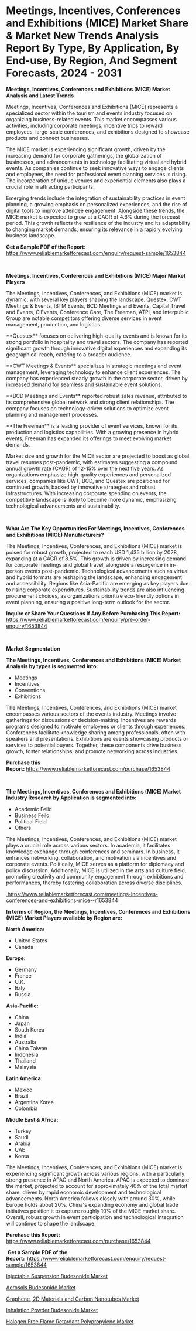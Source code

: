 <p><h1>Meetings, Incentives, Conferences and Exhibitions (MICE) Market Share & Market New Trends Analysis Report By Type, By Application, By End-use, By Region, And Segment Forecasts, 2024 - 2031</h1></p><p><strong>Meetings, Incentives, Conferences and Exhibitions (MICE) Market Analysis and Latest Trends</strong></p>
<p><p>Meetings, Incentives, Conferences and Exhibitions (MICE) represents a specialized sector within the tourism and events industry focused on organizing business-related events. This market encompasses various activities, including corporate meetings, incentive trips to reward employees, large-scale conferences, and exhibitions designed to showcase products and connect businesses.</p><p>The MICE market is experiencing significant growth, driven by the increasing demand for corporate gatherings, the globalization of businesses, and advancements in technology facilitating virtual and hybrid events. As companies continue to seek innovative ways to engage clients and employees, the need for professional event planning services is rising. The incorporation of unique venues and experiential elements also plays a crucial role in attracting participants.</p><p>Emerging trends include the integration of sustainability practices in event planning, a growing emphasis on personalized experiences, and the rise of digital tools to improve attendee engagement. Alongside these trends, the MICE market is expected to grow at a CAGR of 4.6% during the forecast period. This growth reflects the resilience of the industry and its adaptability to changing market demands, ensuring its relevance in a rapidly evolving business landscape.</p></p>
<p><strong>Get a Sample PDF of the Report:&nbsp;</strong> <a href="https://www.reliablemarketforecast.com/enquiry/request-sample/1653844?utm_campaign=1117&utm_medium=2&utm_source=Github&utm_content=ia&utm_term=08122024&utm_id=meetings-incentives-conferences-and-exhibitions-mice">https://www.reliablemarketforecast.com/enquiry/request-sample/1653844</a></p>
<p>&nbsp;</p>
<p><strong>Meetings, Incentives, Conferences and Exhibitions (MICE) Major Market Players</strong></p>
<p><p>The Meetings, Incentives, Conferences, and Exhibitions (MICE) market is dynamic, with several key players shaping the landscape. Questex, CWT Meetings & Events, IBTM Events, BCD Meetings and Events, Capital Travel and Events, CiEvents, Conference Care, The Freeman, ATPI, and Interpublic Group are notable competitors offering diverse services in event management, production, and logistics.</p><p>**Questex** focuses on delivering high-quality events and is known for its strong portfolio in hospitality and travel sectors. The company has reported significant growth through innovative digital experiences and expanding its geographical reach, catering to a broader audience.</p><p>**CWT Meetings & Events** specializes in strategic meetings and event management, leveraging technology to enhance client experiences. The company has experienced steady growth in the corporate sector, driven by increased demand for seamless and sustainable event solutions. </p><p>**BCD Meetings and Events** reported robust sales revenue, attributed to its comprehensive global network and strong client relationships. The company focuses on technology-driven solutions to optimize event planning and management processes.</p><p>**The Freeman** is a leading provider of event services, known for its production and logistics capabilities. With a growing presence in hybrid events, Freeman has expanded its offerings to meet evolving market demands. </p><p>Market size and growth for the MICE sector are projected to boost as global travel resumes post-pandemic, with estimates suggesting a compound annual growth rate (CAGR) of 12-15% over the next five years. As organizations emphasize high-quality experiences and personalized services, companies like CWT, BCD, and Questex are positioned for continued growth, backed by innovative strategies and robust infrastructures. With increasing corporate spending on events, the competitive landscape is likely to become more dynamic, emphasizing technological advancements and sustainability.</p></p>
<p>&nbsp;</p>
<p><strong>What Are The Key Opportunities For Meetings, Incentives, Conferences and Exhibitions (MICE) Manufacturers?</strong></p>
<p><p>The Meetings, Incentives, Conferences, and Exhibitions (MICE) market is poised for robust growth, projected to reach USD 1,435 billion by 2028, expanding at a CAGR of 8.5%. This growth is driven by increasing demand for corporate meetings and global travel, alongside a resurgence in in-person events post-pandemic. Technological advancements such as virtual and hybrid formats are reshaping the landscape, enhancing engagement and accessibility. Regions like Asia-Pacific are emerging as key players due to rising corporate expenditures. Sustainability trends are also influencing procurement choices, as organizations prioritize eco-friendly options in event planning, ensuring a positive long-term outlook for the sector.</p></p>
<p><strong>Inquire or Share Your Questions If Any Before Purchasing This Report:</strong> <a href="https://www.reliablemarketforecast.com/enquiry/pre-order-enquiry/1653844?utm_campaign=1117&utm_medium=2&utm_source=Github&utm_content=ia&utm_term=08122024&utm_id=meetings-incentives-conferences-and-exhibitions-mice">https://www.reliablemarketforecast.com/enquiry/pre-order-enquiry/1653844</a></p>
<p>&nbsp;</p>
<p><strong>Market Segmentation</strong></p>
<p><strong>The Meetings, Incentives, Conferences and Exhibitions (MICE) Market Analysis by types is segmented into:</strong></p>
<p><ul><li>Meetings</li><li>Incentives</li><li>Conventions</li><li>Exhibitions</li></ul></p>
<p><p>The Meetings, Incentives, Conferences, and Exhibitions (MICE) market encompasses various sectors of the events industry. Meetings involve gatherings for discussions or decision-making. Incentives are rewards programs designed to motivate employees or clients through experiences. Conferences facilitate knowledge sharing among professionals, often with speakers and presentations. Exhibitions are events showcasing products or services to potential buyers. Together, these components drive business growth, foster relationships, and promote networking across industries.</p></p>
<p><strong>Purchase this Report:&nbsp;</strong><a href="https://www.reliablemarketforecast.com/purchase/1653844?utm_campaign=1117&utm_medium=2&utm_source=Github&utm_content=ia&utm_term=08122024&utm_id=meetings-incentives-conferences-and-exhibitions-mice">https://www.reliablemarketforecast.com/purchase/1653844</a></p>
<p>&nbsp;</p>
<p><strong>The Meetings, Incentives, Conferences and Exhibitions (MICE) Market Industry Research by Application is segmented into:</strong></p>
<p><ul><li>Academic Feild</li><li>Business Feild</li><li>Political Field</li><li>Others</li></ul></p>
<p><p>The Meetings, Incentives, Conferences, and Exhibitions (MICE) market plays a crucial role across various sectors. In academia, it facilitates knowledge exchange through conferences and seminars. In business, it enhances networking, collaboration, and motivation via incentives and corporate events. Politically, MICE serves as a platform for diplomacy and policy discussion. Additionally, MICE is utilized in the arts and culture field, promoting creativity and community engagement through exhibitions and performances, thereby fostering collaboration across diverse disciplines.</p></p>
<p><a href="https://www.reliablemarketforecast.com/meetings-incentives-conferences-and-exhibitions-mice--r1653844?utm_campaign=1117&utm_medium=2&utm_source=Github&utm_content=ia&utm_term=08122024&utm_id=meetings-incentives-conferences-and-exhibitions-mice">&nbsp;https://www.reliablemarketforecast.com/meetings-incentives-conferences-and-exhibitions-mice--r1653844</a></p>
<p><strong>In terms of Region, the Meetings, Incentives, Conferences and Exhibitions (MICE) Market Players available by Region are:</strong></p>
<p>
    <p> <strong> North America: </strong>
        <ul>
            <li>United States</li>
            <li>Canada</li>
        </ul>
        </p> 
    <p> <strong> Europe: </strong>
        <ul>
            <li>Germany</li>
            <li>France</li>
            <li>U.K.</li>
            <li>Italy</li>
            <li>Russia</li>
        </ul>
        </p> 
    <p> <strong> Asia-Pacific: </strong>
        <ul>
            <li>China</li>
            <li>Japan</li>
            <li>South Korea</li>
            <li>India</li>
            <li>Australia</li>
            <li>China Taiwan</li>
            <li>Indonesia</li>
            <li>Thailand</li>
            <li>Malaysia</li>
        </ul>
        </p> 
    <p> <strong> Latin America: </strong>
        <ul>
            <li>Mexico</li>
            <li>Brazil</li>
            <li>Argentina Korea</li>
            <li>Colombia</li>
        </ul>
        </p> 
    <p> <strong> Middle East & Africa: </strong>
        <ul>
            <li>Turkey</li>
            <li>Saudi</li>
            <li>Arabia</li>
            <li>UAE</li>
            <li>Korea</li>
        </ul>
    </p>
    </p>
<p><p>The Meetings, Incentives, Conferences, and Exhibitions (MICE) market is experiencing significant growth across various regions, with a particularly strong presence in APAC and North America. APAC is expected to dominate the market, projected to account for approximately 40% of the total market share, driven by rapid economic development and technological advancements. North America follows closely with around 30%, while Europe holds about 20%. China's expanding economy and global trade initiatives position it to capture roughly 10% of the MICE market share. Overall, robust growth in event participation and technological integration will continue to shape the landscape.</p></p>
<p><strong>Purchase this Report: </strong><a href="https://www.reliablemarketforecast.com/purchase/1653844?utm_campaign=1117&utm_medium=2&utm_source=Github&utm_content=ia&utm_term=08122024&utm_id=meetings-incentives-conferences-and-exhibitions-mice">https://www.reliablemarketforecast.com/purchase/1653844</a></p>
<p>&nbsp;<strong>Get a Sample PDF of the Report:&nbsp;&nbsp;</strong><a href="https://www.reliablemarketforecast.com/enquiry/request-sample/1653844?utm_campaign=1117&utm_medium=2&utm_source=Github&utm_content=ia&utm_term=08122024&utm_id=meetings-incentives-conferences-and-exhibitions-mice">https://www.reliablemarketforecast.com/enquiry/request-sample/1653844</a></p>
<p><strong></strong></p>
<p><p><a href="https://www.linkedin.com/pulse/injectable-suspension-budesonide-market-projections-2024-2031-tmrme?utm_campaign=1117&utm_medium=2&utm_source=Github&utm_content=ia&utm_term=08122024&utm_id=meetings-incentives-conferences-and-exhibitions-mice">Injectable Suspension Budesonide Market</a></p><p><a href="https://www.linkedin.com/pulse/global-aerosols-budesonide-market-report-2024-2031-size-d2mke?utm_campaign=1117&utm_medium=2&utm_source=Github&utm_content=ia&utm_term=08122024&utm_id=meetings-incentives-conferences-and-exhibitions-mice">Aerosols Budesonide Market</a></p><p><a href="https://github.com/AKSHATREPORTPRIME/Market-Research-Report-List-6/blob/main/graphene-2d-materials-and-carbon-nanotubes-market.md?utm_campaign=1117&utm_medium=2&utm_source=Github&utm_content=ia&utm_term=08122024&utm_id=meetings-incentives-conferences-and-exhibitions-mice">Graphene, 2D Materials and Carbon Nanotubes Market</a></p><p><a href="https://www.linkedin.com/pulse/acomprehensive-analysis-inhalation-powder-budesonide-market-nwude?utm_campaign=1117&utm_medium=2&utm_source=Github&utm_content=ia&utm_term=08122024&utm_id=meetings-incentives-conferences-and-exhibitions-mice">Inhalation Powder Budesonide Market</a></p><p><a href="https://www.linkedin.com/pulse/projecting-growth-halogen-free-flame-retardant-polypropylenemarket-xbwpe?utm_campaign=1117&utm_medium=2&utm_source=Github&utm_content=ia&utm_term=08122024&utm_id=meetings-incentives-conferences-and-exhibitions-mice">Halogen Free Flame Retardant Polypropylene Market</a></p></p>